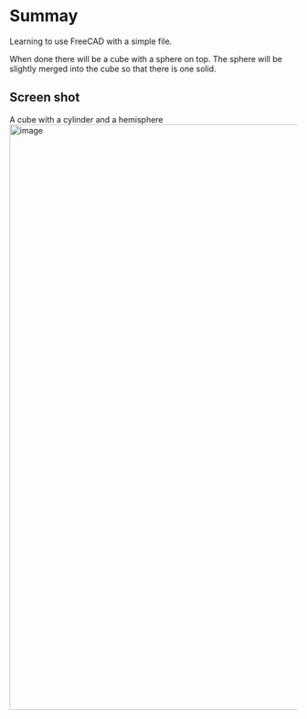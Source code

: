 # Summay
Learning to use FreeCAD with a simple file.

When done there will be a cube with a sphere on top.
The sphere will be slightly merged into the cube so that there is one solid.

## Screen shot
A cube with a cylinder and a hemisphere 
<img width="1024" alt="image" src="https://github.com/user-attachments/assets/b6a79118-5e56-489d-aa5b-1364cb4b4174" />





